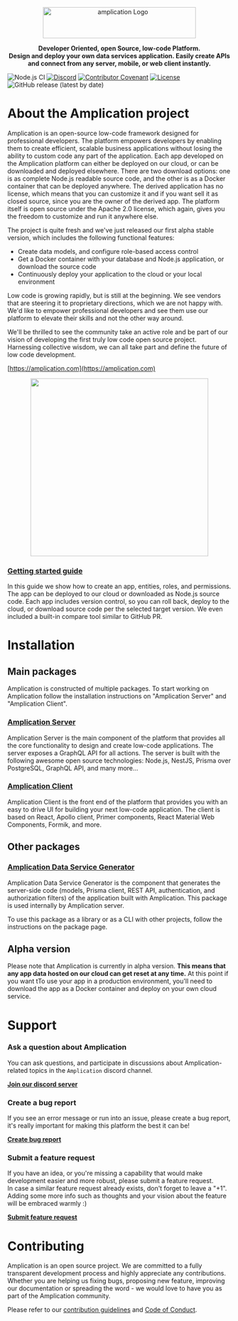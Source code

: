 <p align="center">
  <a href="https://amplication.com" target="_blank">
    <img width="344" height="70" src="https://amplication.com/assets/amplication-logo.svg" alt="amplication  Logo"></a>
</p>

 <p align="center"><b>Developer Oriented, open Source, low-code Platform. <br/>
 Design and deploy your own data services application. Easily create APIs and connect from any server, mobile, or web client instantly.</b></p>

![Node.js CI](https://github.com/amplication/amplication/workflows/Node.js%20CI/badge.svg)
[![Discord](https://img.shields.io/discord/757179260417867879?label=discord)](https://discord.gg/b8MrjU6)
[![Contributor Covenant](https://img.shields.io/badge/Contributor%20Covenant-v2.0%20adopted-ff69b4.svg)](code_of_conduct.md)
[![License](https://img.shields.io/badge/License-Apache%202.0-blue.svg)](https://opensource.org/licenses/Apache-2.0)
<img alt="GitHub release (latest by date)" src="https://img.shields.io/github/v/release/amplication/amplication?color=purple">

# About the Amplication project

Amplication is an open-source low-code framework designed for professional developers. The platform empowers developers by enabling them to create efficient, scalable business applications without losing the ability to custom code any part of the application. Each app developed on the Amplication platform can either be deployed on our cloud, or can be downloaded and deployed elsewhere. There are two download options: one is as complete Node.js readable source code, and the other is as a Docker container that can be deployed anywhere. The derived application has no license, which means that you can customize it and if you want sell it as closed source, since you are the owner of the derived app. The platform itself is open source under the Apache 2.0 license, which again, gives you the freedom to customize and run it anywhere else.

The project is quite fresh and we've just released our first alpha stable version, which includes the following functional features:

<ul>
  <li>Create data models, and configure role-based access control</li>
  <li>Get a Docker container with your database and Node.js application, or download the source code</li>
  <li>Continuously deploy your application to the cloud or your local environment</li>
</ul>

Low code is growing rapidly, but is still at the beginning. We see vendors that are steering it to proprietary directions, which we are not happy with. We'd like to empower professional developers and see them use our platform to elevate their skills and not the other way around.

We'll be thrilled to see the community take an active role and be part of our vision of developing the first truly low code open source project. Harnessing collective wisdom, we can all take part and define the future of low code development.

[https://amplication.com](https://amplication.com)

<p align="center">
<img src="https://amplication.com/assets/images/amplication build mockup.png" height="400"/>
</p>

### [Getting started guide](https://docs.amplication.com/guides/getting-started/first-app)

In this guide we show how to create an app, entities, roles, and permissions. The app can be deployed to our cloud or downloaded as Node.js source code. Each app includes version control, so you can roll back, deploy to the cloud, or download source code per the selected target version. We even included a built-in compare tool similar to GitHub PR.

# Installation

## Main packages
Amplication is constructed of multiple packages. To start working on Amplication follow the installation instructions on "Amplication Server" and "Amplication Client".

### [Amplication Server](./packages/amplication-server/README.md)

Amplication Server is the main component of the platform that provides all the core functionality to design and create low-code applications.
The server exposes a GraphQL API for all actions. The server is built with the following awesome open source technologies: Node.js, NestJS, Prisma over PostgreSQL, GraphQL API, and many more...

### [Amplication Client](./packages/amplication-client/README.md)

Amplication Client is the front end of the platform that provides you with an easy to drive UI for building your next low-code application.
The client is based on React, Apollo client, Primer components, React Material Web Components, Formik, and more.

## Other packages

### [Amplication Data Service Generator](./packages/amplication-data-service-generator/README.md)

Amplication Data Service Generator is the component that generates the server-side code (models, Prisma client, REST API, authentication, and authorization filters) of the application built with Amplication. This package is used internally by Amplication server. 

To use this package as a library or as a CLI with other projects, follow the instructions on the package page.

## Alpha version

Please note that Amplication is currently in alpha version. <b>This means that any app data hosted on our cloud can get reset at any time.</b> At this point if you want tTo use your app in a production environment, you'll need to download the app as a Docker container and deploy on your own cloud service.

# Support

### Ask a question about Amplication

You can ask questions, and participate in discussions about Amplication-related topics in the `Amplication` discord channel.

[**Join our discord server**](https://discord.gg/b8MrjU6)

### Create a bug report

If you see an error message or run into an issue, please create a bug report, it's really important for making this platform the best it can be!

[**Create bug report**](https://github.com/amplication/amplication/issues/new?assignees=&labels=type%3A%20bug&template=bug_report.md&title=)

### Submit a feature request

If you have an idea, or you're missing a capability that would make development easier and more robust, please submit a feature request.<br/>
In case a similar feature request already exists, don't forget to leave a "+1". Adding some more info such as thoughts and your vision about the feature will be embraced warmly :)

[**Submit feature request**](https://github.com/amplication/amplication/issues/new?assignees=&labels=type%3A%20feature%20request&template=feature_request.md&title=)

# Contributing

Amplication is an open source project. We are committed to a fully transparent development process and highly appreciate any contributions. Whether you are helping us fixing bugs, proposing new feature, improving our documentation or spreading the word - we would love to have you as part of the Amplication community.

Please refer to our [contribution guidelines](./CONTRIBUTING.md) and [Code of Conduct](./code_of_conduct.md).
